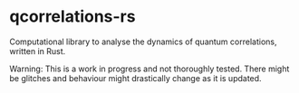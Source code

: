 # qcorrelations-rs
Computational library to analyse the dynamics of quantum correlations, written in Rust.

Warning: This is a work in progress and not thoroughly tested. There might be glitches and behaviour might drastically change as it is updated.
